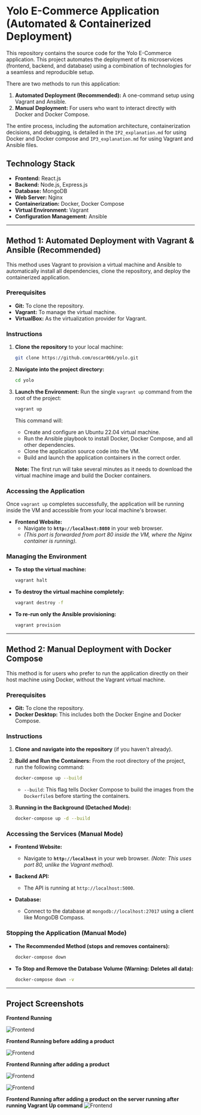 # Yolo E-Commerce Application (Automated & Containerized Deployment)

This repository contains the source code for the Yolo E-Commerce application. This project automates the deployment of its microservices (frontend, backend, and database) using a combination of technologies for a seamless and reproducible setup.

There are two methods to run this application:
1.  **Automated Deployment (Recommended):** A one-command setup using Vagrant and Ansible.
2.  **Manual Deployment:** For users who want to interact directly with Docker and Docker Compose.

The entire process, including the automation architecture, containerization decisions, and debugging, is detailed in the `IP2_explanation.md` for using Docker and Docker compose and `IP3_explanation.md` for using Vagrant and Ansible files.

## Technology Stack

*   **Frontend:** React.js
*   **Backend:** Node.js, Express.js
*   **Database:** MongoDB
*   **Web Server:** Nginx
*   **Containerization:** Docker, Docker Compose
*   **Virtual Environment:** Vagrant
*   **Configuration Management:** Ansible

---

## Method 1: Automated Deployment with Vagrant & Ansible (Recommended)

This method uses Vagrant to provision a virtual machine and Ansible to automatically install all dependencies, clone the repository, and deploy the containerized application.

### Prerequisites

*   **Git:** To clone the repository.
*   **Vagrant:** To manage the virtual machine.
*   **VirtualBox:** As the virtualization provider for Vagrant.

### Instructions

1.  **Clone the repository** to your local machine:
    ```bash
    git clone https://github.com/oscar066/yolo.git
    ```

2.  **Navigate into the project directory:**
    ```bash
    cd yolo
    ```

3.  **Launch the Environment:**
    Run the single `vagrant up` command from the root of the project:
    ```bash
    vagrant up
    ```
    This command will:
    *   Create and configure an Ubuntu 22.04 virtual machine.
    *   Run the Ansible playbook to install Docker, Docker Compose, and all other dependencies.
    *   Clone the application source code into the VM.
    *   Build and launch the application containers in the correct order.

    **Note:** The first run will take several minutes as it needs to download the virtual machine image and build the Docker containers.

### Accessing the Application

Once `vagrant up` completes successfully, the application will be running inside the VM and accessible from your local machine's browser.

*   **Frontend Website:**
    *   Navigate to **`http://localhost:8080`** in your web browser.
    *   *(This port is forwarded from port 80 inside the VM, where the Nginx container is running).*

### Managing the Environment

*   **To stop the virtual machine:**
    ```bash
    vagrant halt
    ```
*   **To destroy the virtual machine completely:**
    ```bash
    vagrant destroy -f
    ```
*   **To re-run only the Ansible provisioning:**
    ```bash
    vagrant provision
    ```

---

## Method 2: Manual Deployment with Docker Compose

This method is for users who prefer to run the application directly on their host machine using Docker, without the Vagrant virtual machine.

### Prerequisites

*   **Git:** To clone the repository.
*   **Docker Desktop:** This includes both the Docker Engine and Docker Compose.

### Instructions

1.  **Clone and navigate into the repository** (if you haven't already).

2.  **Build and Run the Containers:**
    From the root directory of the project, run the following command:
    ```bash
    docker-compose up --build
    ```
    *   `--build`: This flag tells Docker Compose to build the images from the `Dockerfile`s before starting the containers.

3.  **Running in the Background (Detached Mode):**
    ```bash
    docker-compose up -d --build
    ```

### Accessing the Services (Manual Mode)

*   **Frontend Website:**
    *   Navigate to **`http://localhost`** in your web browser. *(Note: This uses port 80, unlike the Vagrant method).*

*   **Backend API:**
    *   The API is running at `http://localhost:5000`.

*   **Database:**
    *   Connect to the database at `mongodb://localhost:27017` using a client like MongoDB Compass.

### Stopping the Application (Manual Mode)

*   **The Recommended Method (stops and removes containers):**
    ```bash
    docker-compose down
    ```

*   **To Stop and Remove the Database Volume (Warning: Deletes all data):**
    ```bash
    docker-compose down -v
    ```

---

## Project Screenshots

**Frontend Running**

![Frontend](screenshots/screen1.png)

**Frontend Running before adding a product**

![Frontend](screenshots/screen-before-adding-product.png)

**Frontend Running after adding a product**

![Frontend](screenshots/screen-after-adding-product.png)

![Frontend](screenshots/footer.png)

**Frontend Running after adding a product on the server running after running Vagrant Up command**
![Frontend](screenshots/after-running-vagrant-up.png)
